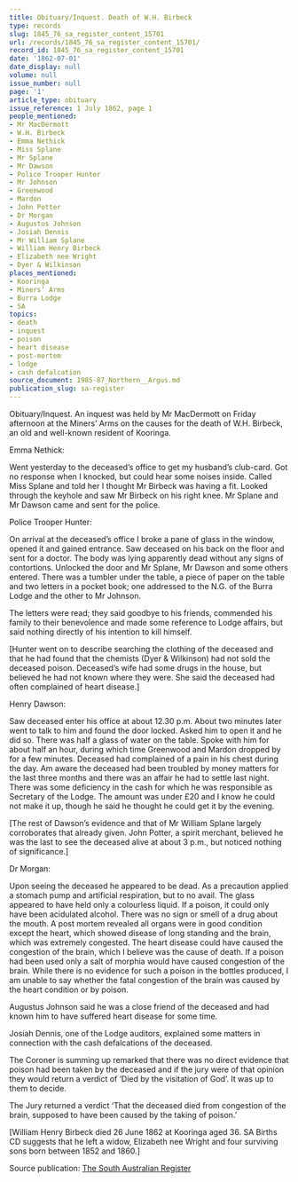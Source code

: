 ```yaml
---
title: Obituary/Inquest. Death of W.H. Birbeck
type: records
slug: 1845_76_sa_register_content_15701
url: /records/1845_76_sa_register_content_15701/
record_id: 1845_76_sa_register_content_15701
date: '1862-07-01'
date_display: null
volume: null
issue_number: null
page: '1'
article_type: obituary
issue_reference: 1 July 1862, page 1
people_mentioned:
- Mr MacDermott
- W.H. Birbeck
- Emma Nethick
- Miss Splane
- Mr Splane
- Mr Dawson
- Police Trooper Hunter
- Mr Johnson
- Greenwood
- Mardon
- John Potter
- Dr Morgan
- Augustus Johnson
- Josiah Dennis
- Mr William Splane
- William Henry Birbeck
- Elizabeth nee Wright
- Dyer & Wilkinson
places_mentioned:
- Kooringa
- Miners’ Arms
- Burra Lodge
- SA
topics:
- death
- inquest
- poison
- heart disease
- post-mortem
- lodge
- cash defalcation
source_document: 1985-87_Northern__Argus.md
publication_slug: sa-register
---
```


Obituary/Inquest.  An inquest was held by Mr MacDermott on Friday afternoon at the Miners’ Arms on the causes for the death of W.H. Birbeck, an old and well-known resident of Kooringa.

Emma Nethick:

Went yesterday to the deceased’s office to get my husband’s club-card.  Got no response when I knocked, but could hear some noises inside.  Called Miss Splane and told her I thought Mr Birbeck was having a fit.  Looked through the keyhole and saw Mr Birbeck on his right knee.  Mr Splane and Mr Dawson came and sent for the police.

Police Trooper Hunter:

On arrival at the deceased’s office I broke a pane of glass in the window, opened it and gained entrance.  Saw deceased on his back on the floor and sent for a doctor.  The body was lying apparently dead without any signs of contortions.  Unlocked the door and Mr Splane, Mr Dawson and some others entered.  There was a tumbler under the table, a piece of paper on the table and two letters in a pocket book; one addressed to the N.G. of the Burra Lodge and the other to Mr Johnson.

The letters were read; they said goodbye to his friends, commended his family to their benevolence and made some reference to Lodge affairs, but said nothing directly of his intention to kill himself.

[Hunter went on to describe searching the clothing of the deceased and that he had found that the chemists (Dyer & Wilkinson) had not sold the deceased poison.  Deceased’s wife had some drugs in the house, but believed he had not known where they were.  She said the deceased had often complained of heart disease.]

Henry Dawson:

Saw deceased enter his office at about 12.30 p.m.  About two minutes later went to talk to him and found the door locked.  Asked him to open it and he did so.  There was half a glass of water on the table.  Spoke with him for about half an hour, during which time Greenwood and Mardon dropped by for a few minutes.  Deceased had complained of a pain in his chest during the day.  Am aware the deceased had been troubled by money matters for the last three months and there was an affair he had to settle last night.  There was some deficiency in the cash for which he was responsible as Secretary of the Lodge.  The amount was under £20 and I know he could not make it up, though he said he thought he could get it by the evening.

[The rest of Dawson’s evidence and that of Mr William Splane largely corroborates that already given.  John Potter, a spirit merchant, believed he was the last to see the deceased alive at about 3 p.m., but noticed nothing of significance.]

Dr Morgan:

Upon seeing the deceased he appeared to be dead.  As a precaution applied a stomach pump and artificial respiration, but to no avail.  The glass appeared to have held only a colourless liquid.  If a poison, it could only have been acidulated alcohol.  There was no sign or smell of a drug about the mouth.  A post mortem revealed all organs were in good condition except the heart, which showed disease of long standing and the brain, which was extremely congested.  The heart disease could have caused the congestion of the brain, which I believe was the cause of death.  If a poison had been used only a salt of morphia would have caused congestion of the brain.  While there is no evidence for such a poison in the bottles produced, I am unable to say whether the fatal congestion of the brain was caused by the heart condition or by poison.

Augustus Johnson said he was a close friend of the deceased and had known him to have suffered heart disease for some time.

Josiah Dennis, one of the Lodge auditors, explained some matters in connection with the cash defalcations of the deceased.

The Coroner is summing up remarked that there was no direct evidence  that poison had been taken by the deceased and if the jury were of that opinion they would return a verdict of ‘Died by the visitation of God’.  It was up to them to decide.

The Jury returned a verdict ‘That the deceased died from congestion of the brain, supposed to have been caused by the taking of poison.’

[William Henry Birbeck died 26 June 1862 at Kooringa aged 36.  SA Births CD suggests that he left a widow, Elizabeth nee Wright and four surviving sons born between 1852 and 1860.]

Source publication: [The South Australian Register](/publications/sa-register/)
